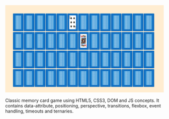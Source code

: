 
<img src="https://github.com/Mitictonylor/extra/blob/master/thumbnails/memory/memory.png" width="600">

Classic memory card game using  HTML5, CSS3, DOM and JS concepts.
It contains data-attribute, positioning, perspective, transitions, flexbox, event handling, timeouts and ternaries.
